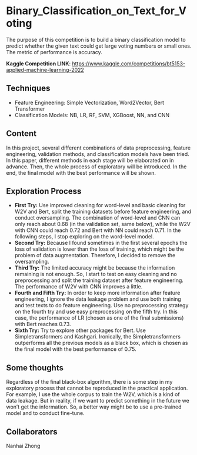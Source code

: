 # Binary_Classification_on_Text_for_Voting
The purpose of this competition is to build a binary classification model to predict whether the given text could get large voting numbers or small ones. The metric of performance is accuracy.

**Kaggle Competition LINK**: https://www.kaggle.com/competitions/bt5153-applied-machine-learning-2022

## Techniques
- Feature Engineering: Simple Vectorization, Word2Vector, Bert Transformer
- Classification Models: NB, LR, RF, SVM, XGBoost, NN, and CNN

## Content
In this project, several different combinations of data preprocessing, feature engineering, validation methods, and classification models have been tried. In this paper, different methods in each stage will be elaborated on in advance. Then, the whole process of exploratory will be introduced. In the end, the final model with the best performance will be shown.

## Exploration Process
- **First Try:** Use improved cleaning for word-level and basic cleaning for W2V and Bert, split the training datasets before feature engineering, and conduct oversampling. The combination of word-level and CNN can only reach about 0.68 (in the validation set, same below), while the W2V with CNN could reach 0.72 and Bert with NN could reach 0.71. In the following steps, I stop exploring on the word-level model.
- **Second Try:** Because I found sometimes in the first several epochs the loss of validation is lower than the loss of training, which might be the problem of data augmentation. Therefore, I decided to remove the oversampling.
- **Third Try:** The limited accuracy might be because the information remaining is not enough. So, I start to test on easy cleaning and no preprocessing and split the training dataset after feature engineering. The performance of W2V with CNN improves a little.
- **Fourth and Fifth Try:** In order to keep more information after feature engineering, I ignore the data leakage problem and use both training and test texts to do feature engineering. Use no preprocessing strategy on the fourth try and use easy preprocessing on the fifth try. In this case, the performance of LR (chosen as one of the final submissions) with Bert reaches 0.73. 
- **Sixth Try:** Try to explore other packages for Bert. Use Simpletransformers and Kashgari. Ironically, the Simpletransformers outperforms all the previous models as a black box, which is chosen as the final model with the best performance of 0.75.

## Some thoughts
Regardless of the final black-box algorithm, there is some step in my exploratory process that cannot be reproduced in the practical application. For example, I use the whole corpus to train the W2V, which is a kind of data leakage. But in reality, if we want to predict something in the future we won’t get the information. So, a better way might be to use a pre-trained model and to conduct fine-tune.

## Collaborators
Nanhai Zhong
